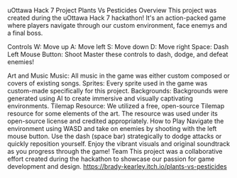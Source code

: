 uOttawa Hack 7 Project Plants Vs Pesticides
Overview
This project was created during the uOttawa Hack 7 hackathon! It's an action-packed game where players navigate through our custom environment, face enemys and a final boss.

Controls
W: Move up
A: Move left
S: Move down
D: Move right
Space: Dash
Left Mouse Button: Shoot
Master these controls to dash, dodge, and defeat enemies!

Art and Music
Music: All music in the game was either custom composed or covers of existing songs.
Sprites: Every sprite used in the game was custom-made specifically for this project.
Backgrounds: Backgrounds were generated using AI to create immersive and visually captivating environments.
Tilemap Resource: We utilized a free, open-source Tilemap resource for some elements of the art. The resource was used under its open-source license and credited appropriately.
How to Play
Navigate the environment using WASD and take on enemies by shooting with the left mouse button.
Use the dash (space bar) strategically to dodge attacks or quickly reposition yourself.
Enjoy the vibrant visuals and original soundtrack as you progress through the game!
Team
This project was a collaborative effort created during the hackathon to showcase our passion for game development and design.
https://brady-kearley.itch.io/plants-vs-pesticides 
